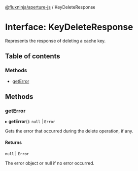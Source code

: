 [@fluxninja/aperture-js](../README.md) / KeyDeleteResponse

# Interface: KeyDeleteResponse

Represents the response of deleting a cache key.

## Table of contents

### Methods

- [getError](KeyDeleteResponse.md#geterror)

## Methods

### getError

▸ **getError**(): ``null`` \| `Error`

Gets the error that occurred during the delete operation, if any.

#### Returns

``null`` \| `Error`

The error object or null if no error occurred.
